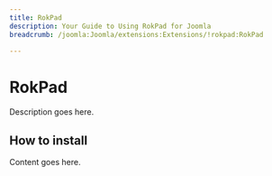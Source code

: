 ```yaml
---
title: RokPad
description: Your Guide to Using RokPad for Joomla
breadcrumb: /joomla:Joomla/extensions:Extensions/!rokpad:RokPad

---
```


RokPad
======
Description goes here.


How to install
--------------
Content goes here.
